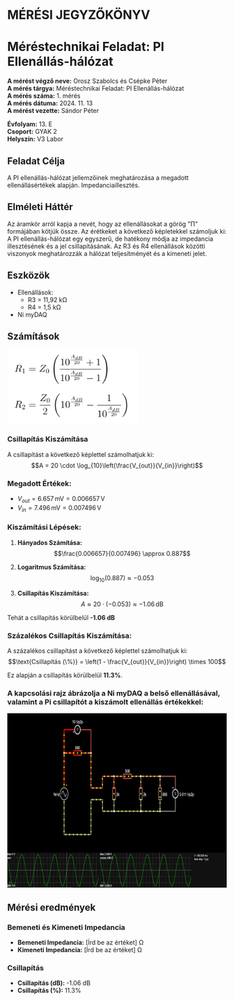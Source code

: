 # MÉRÉSI JEGYZŐKÖNYV
# Méréstechnikai Feladat: PI Ellenállás-hálózat

**A mérést végző neve:** Orosz Szabolcs és Csépke Péter  
**A mérés tárgya:** Méréstechnikai Feladat: PI Ellenállás-hálózat  
**A mérés száma:** 1. mérés  
**A mérés dátuma:** 2024. 11. 13  
**A mérést vezette:** Sándor Péter  

**Évfolyam:** 13. E  
**Csoport:** GYAK 2  
**Helyszín:** V3 Labor  

## Feladat Célja
A PI ellenállás-hálózat jellemzőinek meghatározása a megadott ellenállásértékek alapján. Impedanciaillesztés.  

## Elméleti Háttér
Az áramkör arról kapja a nevét, hogy az ellenállásokat a görög "Π" formájában kötjük össze. Az érétkeket a következő képletekkel számoljuk ki:
A PI ellenállás-hálózat egy egyszerű, de hatékony módja az impedancia illesztésének és a jel csillapításának. Az R3 és R4 ellenállások közötti viszonyok meghatározzák a hálózat teljesítményét és a kimeneti jelet.

## Eszközök
- Ellenállások:
  - R3 = 11,92 kΩ
  - R4 = 1,5 kΩ
- Ni myDAQ 

## Számítások
<img src="https://github.com/oroszszr/jegyzokonyv/blob/main/meres1/keplet.PNG" width="300" height="170">  

### Csillapítás Kiszámítása

A csillapítást a következő képlettel számolhatjuk ki:  
$$A = 20 \cdot \log_{10}\left(\frac{V_{out}}{V_{in}}\right)$$  

### Megadott Értékek:
- $V_{out} = 6.657 \, \text{mV} = 0.006657 \, \text{V}$  
- $V_{in} = 7.496 \, \text{mV} = 0.007496 \, \text{V}$  

### Kiszámítási Lépések:
1. **Hányados Számítása:**
   $$\frac{0.006657}{0.007496} \approx 0.887$$  

2. **Logaritmus Számítása:**
   $$\log_{10}(0.887) \approx -0.053$$  

3. **Csillapítás Kiszámítása:**
   $$A \approx 20 \cdot (-0.053) \approx -1.06 \, \text{dB}$$

Tehát a csillapítás körülbelül **-1.06 dB**

### Százalékos Csillapítás Kiszámítása:
A százalékos csillapítást a következő képlettel számolhatjuk ki:  
$$\text{Csillapítás (\%)} = \left(1 - \frac{V_{out}}{V_{in}}\right) \times 100$$  

Ez alapján a csillapítás körülbelül **11.3%**.

### A kapcsolási rajz ábrázolja a Ni myDAQ a belső ellenállásával, valamint a Pi csillapítót a kiszámolt ellenállás értékekkel:

<img src="https://github.com/oroszszr/jegyzokonyv/blob/main/meres1/falstad1.PNG" width="770" height="400">

## Mérési eredmények

### Bemeneti és Kimeneti Impedancia
- **Bemeneti Impedancia:** [Írd be az értéket] Ω
- **Kimeneti Impedancia:** [Írd be az értéket] Ω

### Csillapítás
- **Csillapítás (dB):** -1.06 dB
- **Csillapítás (%):** 11.3%


